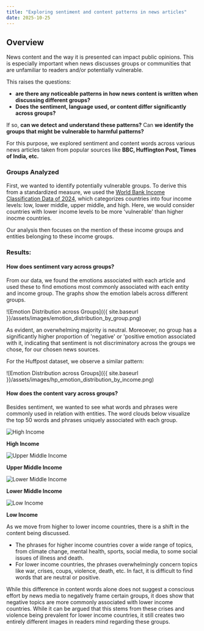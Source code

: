 ```yaml
---
title: "Exploring sentiment and content patterns in news articles"
date: 2025-10-25
---
```


<link rel="stylesheet" href="{{ '/assets/css/style.css' | relative_url }}">

## Overview

News content and the way it is presented can impact public opinions. This is especially important when news discusses groups or communities that are unfamiliar to readers and/or potentially vulnerable.  

This raises the questions: 
*  **are there any noticeable patterns in how news content is written when discussing different groups?**
*  **Does the sentiment, language used, or content differ significantly across groups?**
  
If so, **can we detect and understand these patterns?** Can **we identify the groups that might be vulnerable to harmful patterns?** 

For this purpose, we explored sentiment and content words across various news articles taken from popular sources like **BBC, Huffington Post, Times of India, etc.**  

### Groups Analyzed
First, we wanted to identify potentially vulnerable groups. To derive this from a standardized measure, we used the [World Bank Income Classification Data of 2024](https://datahelpdesk.worldbank.org/knowledgebase/articles/906519-world-bank-country-and-lending-groups), which categorizes countries into four income levels: low, lower middle, upper middle, and high. Here, we would consider countries with lower income levels to be more 'vulnerable' than higher inocme countries.

Our analysis then focuses on the mention of these income groups and entities belonging to these income groups.

### Results:

#### How does sentiment vary across groups? 

From our data, we found the emotions associated with each article and used these to find emotions most commonly associated with each entity and income group. The graphs show the emotion labels across different groups. 

![Emotion Distribution across Groups]({{ site.baseurl }}/assets/images/emotion_distribution_by_group.png)

As evident, an overwhelming majority is neutral. Moreoever, no group has a significantly higher proportion of 'negative' or 'positive emotion associated with it, indicating that sentiment is not discriminatory across the groups we chose, for our chosen news sources.

For the Huffpost dataset, we observe a similar pattern:

![Emotion Distribution across Groups]({{ site.baseurl }}/assets/images/hp_emotion_distribution_by_income.png)

#### How does the content vary across groups? 

Besides sentiment, we wanted to see what words and phrases were commonly used in relation with entities. The word clouds below visualize the top 50 words and phrases uniquely associated with each group. 


<div class="image-grid">
  <div>
    <img src="{{ site.baseurl }}/assets/images/high-income-word-cloud-2.png" alt="High Income">
    <p><strong>High Income</strong></p>
  </div>
  <div>
    <img src="{{ site.baseurl }}/assets/images/u-middle-word-cloud-2.png" alt="Upper Middle Income">
    <p><strong>Upper Middle Income</strong></p>
  </div>
  <div>
    <img src="{{ site.baseurl }}/assets/images/l-middle-word-cloud-2.png" alt="Lower Middle Income">
    <p><strong>Lower Middle Income</strong></p>
  </div>
  <div>
    <img src="{{ site.baseurl }}/assets/images/low-income-word-cloud-2.png" alt="Low Income">
    <p><strong>Low Income</strong></p>
  </div>
</div>


As we move from higher to lower income countries, there is a shift in the content being discussed. 
* The phrases for higher income countries cover a wide range of topics, from climate change, mental health, sports, social media, to some social issues of illness and death.
* For lower income countries, the phrases overwhelmingly concern topics like war, crises, coups, violence, death, etc. In fact, it is difficult to find words that are neutral or positive.

 While this difference in content words alone does not suggest a conscious effort by news media to negatively frame certain groups, it does show that negative topics are more commonly associated with lower income countries. While it can be argued that this stems from these crises and violence being prevalent for lower income countries, it still creates two entirely different images in readers mind regarding these groups. 




